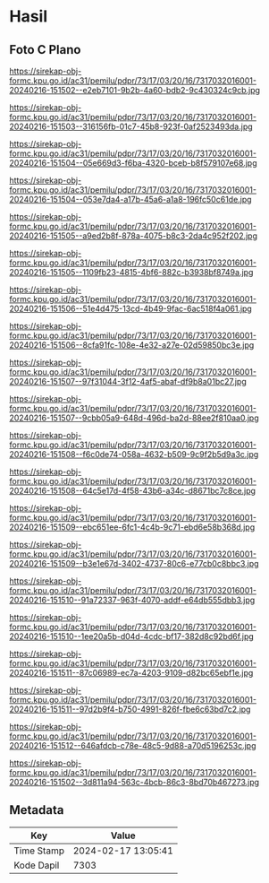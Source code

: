 # Hasil

## Foto C Plano

https://sirekap-obj-formc.kpu.go.id/ac31/pemilu/pdpr/73/17/03/20/16/7317032016001-20240216-151502--e2eb7101-9b2b-4a60-bdb2-9c430324c9cb.jpg

https://sirekap-obj-formc.kpu.go.id/ac31/pemilu/pdpr/73/17/03/20/16/7317032016001-20240216-151503--316156fb-01c7-45b8-923f-0af2523493da.jpg

https://sirekap-obj-formc.kpu.go.id/ac31/pemilu/pdpr/73/17/03/20/16/7317032016001-20240216-151504--05e669d3-f6ba-4320-bceb-b8f579107e68.jpg

https://sirekap-obj-formc.kpu.go.id/ac31/pemilu/pdpr/73/17/03/20/16/7317032016001-20240216-151504--053e7da4-a17b-45a6-a1a8-196fc50c61de.jpg

https://sirekap-obj-formc.kpu.go.id/ac31/pemilu/pdpr/73/17/03/20/16/7317032016001-20240216-151505--a9ed2b8f-878a-4075-b8c3-2da4c952f202.jpg

https://sirekap-obj-formc.kpu.go.id/ac31/pemilu/pdpr/73/17/03/20/16/7317032016001-20240216-151505--1109fb23-4815-4bf6-882c-b3938bf8749a.jpg

https://sirekap-obj-formc.kpu.go.id/ac31/pemilu/pdpr/73/17/03/20/16/7317032016001-20240216-151506--51e4d475-13cd-4b49-9fac-6ac518f4a061.jpg

https://sirekap-obj-formc.kpu.go.id/ac31/pemilu/pdpr/73/17/03/20/16/7317032016001-20240216-151506--8cfa91fc-108e-4e32-a27e-02d59850bc3e.jpg

https://sirekap-obj-formc.kpu.go.id/ac31/pemilu/pdpr/73/17/03/20/16/7317032016001-20240216-151507--97f31044-3f12-4af5-abaf-df9b8a01bc27.jpg

https://sirekap-obj-formc.kpu.go.id/ac31/pemilu/pdpr/73/17/03/20/16/7317032016001-20240216-151507--9cbb05a9-648d-496d-ba2d-88ee2f810aa0.jpg

https://sirekap-obj-formc.kpu.go.id/ac31/pemilu/pdpr/73/17/03/20/16/7317032016001-20240216-151508--f6c0de74-058a-4632-b509-9c9f2b5d9a3c.jpg

https://sirekap-obj-formc.kpu.go.id/ac31/pemilu/pdpr/73/17/03/20/16/7317032016001-20240216-151508--64c5e17d-4f58-43b6-a34c-d8671bc7c8ce.jpg

https://sirekap-obj-formc.kpu.go.id/ac31/pemilu/pdpr/73/17/03/20/16/7317032016001-20240216-151509--ebc651ee-6fc1-4c4b-9c71-ebd6e58b368d.jpg

https://sirekap-obj-formc.kpu.go.id/ac31/pemilu/pdpr/73/17/03/20/16/7317032016001-20240216-151509--b3e1e67d-3402-4737-80c6-e77cb0c8bbc3.jpg

https://sirekap-obj-formc.kpu.go.id/ac31/pemilu/pdpr/73/17/03/20/16/7317032016001-20240216-151510--91a72337-963f-4070-addf-e64db555dbb3.jpg

https://sirekap-obj-formc.kpu.go.id/ac31/pemilu/pdpr/73/17/03/20/16/7317032016001-20240216-151510--1ee20a5b-d04d-4cdc-bf17-382d8c92bd6f.jpg

https://sirekap-obj-formc.kpu.go.id/ac31/pemilu/pdpr/73/17/03/20/16/7317032016001-20240216-151511--87c06989-ec7a-4203-9109-d82bc65ebf1e.jpg

https://sirekap-obj-formc.kpu.go.id/ac31/pemilu/pdpr/73/17/03/20/16/7317032016001-20240216-151511--97d2b9f4-b750-4991-826f-fbe6c63bd7c2.jpg

https://sirekap-obj-formc.kpu.go.id/ac31/pemilu/pdpr/73/17/03/20/16/7317032016001-20240216-151512--646afdcb-c78e-48c5-9d88-a70d5196253c.jpg

https://sirekap-obj-formc.kpu.go.id/ac31/pemilu/pdpr/73/17/03/20/16/7317032016001-20240216-151502--3d811a94-563c-4bcb-86c3-8bd70b467273.jpg


## Metadata

| Key        | Value               |
| ---------- | ------------------- |
| Time Stamp | 2024-02-17 13:05:41 |
| Kode Dapil | 7303                |



